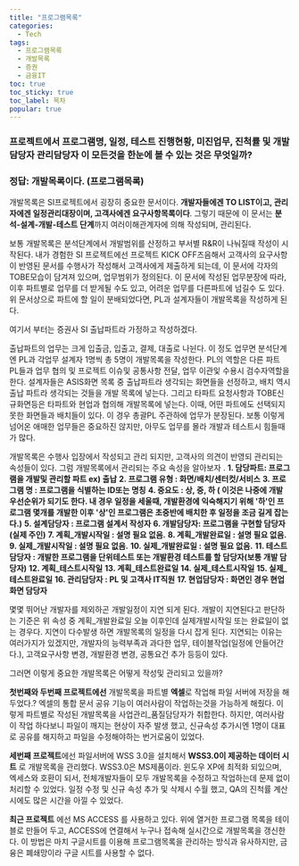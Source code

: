 ```yaml
---
title: "프로그램목록"
categories:
  - Tech
tags: 
  - 프로그램목록
  - 개발목록
  - 증권
  - 금융IT
toc: true
toc_sticky: true
toc_label: 목차
popular: true
---
```


### 프로젝트에서 프로그램명, 일정, 테스트 진행현황, 미진업무, 진척률 및 개발담당자 관리담당자 이 모든것을 한눈에 볼 수 있는 것은 무엇일까?

### 정답: 개발목록이다. (프로그램목록)

개발목록은 SI프로젝트에서 굉장히 중요한 문서이다. **개발자들에겐 TO LIST이고, 관리자에겐 일정관리대장이며, 고객사에겐 요구사항목록이다**. 그렇기 때문에 이 문서는 **분석-설계-개발-테스트 단계**까지 여러이해관계자에 의해 작성되며, 관리된다.

보통 개발목록은 분석단계에서 개발범위를 산정하고 부서별 R&R이 나눠질때 작성이 시작된다.
내가 경험한 SI 프로젝트에선 프로젝트 KICK OFF즈음해서 고객사의 요구사항이 반영된 문서를 수행사가 작성해서 고객사에게 제출하게 되는데, 이 문서에 각자의 TOBE모습이 담겨져 있으며, 업무범위가 정의된다. 이 문서에 작성된 업무분장에 따라, 이후 파트별로 업무를 더 받게될 수도 있고, 어려운 업무를 다른파트에 넘길수 도 있다. 위 문서상으로 파트에 할 일이 분배되었다면, PL과 설계자들이 개발목록을 작성하게 된다.

여기서 부터는 증권사 SI 출납파트라 가정하고 작성하겠다.

출납파트의 업무는 크게 입출금, 입출고, 결제, 대출로 나뉜다. 이 정도 업무면 분석단계엔 PL과 각업무 설계자 1명씩 총 5명이 개발목록을 작성한다.
PL의 역할은 다른 파트 PL들과 업무 협의 및 프로젝트 이슈및 공통사항 전달, 업무 이관잋 수용시 검수자역할을 한다.
설계자들은 ASIS화면 목록 중 출납파트라 생각되는 화면들을 선정하고, 배치 역시 출납 파트라 생각되는 것들을 개발 목록에 넣는다. 그리고 타파트 요청사항과 TOBE신규화면등은 타파트와 현업과 협의해 개발목록에 넣는다. 이때, 어떤 파트에도 선택되지 못한 화면들과 배치들이 있다. 이 경우 총괄PL 주관하에 업무가 분장된다. 보통 이렇게 넘어온 애매한 업무들은 중요하진 않지만, 아무도 업무를 몰라 개발과 테스트시 힘들때가 많다.

개발목록은 수행사 입장에서 작성되고 관리 되지만, 고객사의 의견이 반영되 관리되는 속성들이 있다.
그럼 개발목록에서 관리되는 주요 속성을 알아보자 .
**1. 담당파트: 프로그램을 개발및 관리할 파트 ex) 출납**
**2. 프로그램 유형 : 화면/배치/센터컷/서비스**
**3. 프로그램 명 : 프로그램을 식별하는 ID또는 명칭**
**4. 중요도 : 상, 중, 하 ( 이것은 나중에 개발 우선순위가 되기도 한다. 내 경우 일정을 세울때, 개발환경에 익숙해지기 위해 '하'인 프로그램 몇개를 개발한 이후 '상'인 프로그램은 초중반에 배치한 후 일정을 조금 길게 잡는다.)**
**5. 설계담당자 : 프로그램 설계서 작성자**
**6. 개발담당자: 프로그램을 구현할 담당자(실제 주인)**
**7. 계획_개발시작일 : 설명 필요 없음.**
**8. 계획_개발완료일 : 설명 필요 없음.**
**9. 실제_개발시작일 : 설명 필요 없음.**
**10. 실제_개발완료일 : 설명 필요 없음.**
**11. 테스트 담당자 : 개발한 프로그램을 단위테스트 또는 개발환경 테스트를 할 담당자(보통 개발 담당자)**
**12. 계획_테스트시작일**
**13. 계획_테스트완료일**
**14. 실제_테스트시작일**
**15. 실제_테스트완료일**
**16. 관리담당자 : PL 및 고객사 IT직원**
**17. 현업담당자 : 화면인 경우 현업 화면 담당자**

몇몇 뛰어난 개발자를 제외하곤 개발일정이 지연 되게 된다. 개발이 지연된다고 판단하는 기준은 위 속성 중 계획_개발완료일 오늘 이후인데 실제개발시작일 또는 완료일이 없는 경우다. 지연이 다수발생 하면 개발목록의 일정을 다시 잡게 된다. 지연되는 이유는 여러가지가 있겠지만, 개발자의 능력부족과 과다한 업무, 테이블작업(일정에 안들어간다.), 고객요구사항 변경, 개발환경 변경, 공통요건 추가 등등이 있다.

그러면 이렇게 중요한 개발목록은 어떻게 작성및 관리되고 있을까?

**첫번째와 두번째 프로젝트에선** 개발목록을 파트별 **엑셀**로 작업해 파일 서버에 저장을 해 두었다.? 엑셀의 통합 문서 공유 기능이 여러사람이 작업하는것을 가능하게 해줬다. 이렇게 파트별로 작성된 개발목록을 사업관리_품질담당자가 취합한다. 하지만, 여러사람이 작업 하다보니 파일이 깨지는 현상이 자주 발생 했고, 신규속성 추가시엔 1명이 대표로 공유를 해지하고 파일을 수정해야하는 번거로움이 있었다.

**세번째 프로젝트**에선 파일서버에 WSS 3.0을 설치해서 **WSS3.0이 제공하는 데이터 시트** 로 개발목록을 관리했다. WSS3.0은 MS제품이라. 윈도우 XP에 최적화 되있으며, 엑세스와 호환이 되서, 전체개발자들이 모두 개발목록을 수정하고 작업하는데 문제 없이 처리할 수 있었다. 일정 수정 및 신규 속성 추가 및 삭제시 수월 했고, QA의 진척률 계산시에도 많은 시간을 아낄 수 있었다.

**최근 프로젝트** 에선 MS ACCESS 를 사용하고 있다. 위에 열거한 프로그램 목록을 테이블로 만들어 두고, ACCESS에 연결해서 누구나 접속해 실시간으로 개발목록을 갱신한다. 이 방법은 마치 구글시트를 이용해 프로그램목록을 관리하는 방식과 유사하지만, 금융은 폐쇄망이라 구글 시트를 사용할 수 없다. 